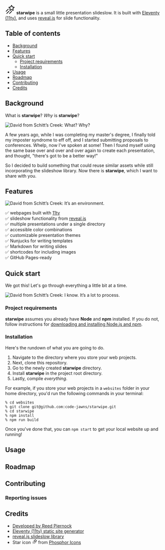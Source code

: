 <svg xmlns="http://www.w3.org/2000/svg" width="32" height="32" viewBox="0 0 256 256"><path d="M239.37,70.1A13.16,13.16,0,0,0,227.9,61l-37.22-3.15L176.16,24a13.24,13.24,0,0,0-24.31,0L137.33,57.86,100.1,61a13.13,13.13,0,0,0-7.49,23.06l28.16,24-8.43,35.73a13.1,13.1,0,0,0,5,13.58,13.25,13.25,0,0,0,14.63.7l32-19,32,19a13.25,13.25,0,0,0,14.63-.7,13.09,13.09,0,0,0,5-13.58l-8.43-35.73,28.15-24A13.07,13.07,0,0,0,239.37,70.1Zm-43.86,27a13.06,13.06,0,0,0-4.26,13l7.31,31-27.78-16.51a13.24,13.24,0,0,0-13.56,0L129.44,141l7.31-31a13,13,0,0,0-4.25-13L108.24,76.38l32.09-2.72a13.16,13.16,0,0,0,11-7.94L164,36.24l12.64,29.48a13.18,13.18,0,0,0,11,7.94l32.09,2.72ZM85.66,125.66l-56,56a8,8,0,0,1-11.32-11.32l56-56a8,8,0,0,1,11.32,11.32Zm16,56-56,56a8,8,0,0,1-11.32-11.32l56-56a8,8,0,0,1,11.32,11.32Zm72-11.32a8,8,0,0,1,0,11.32l-56,56a8,8,0,0,1-11.32-11.32l56-56A8,8,0,0,1,173.66,170.34Z"></path></svg> **starwipe** is a small little presentation slideslow. It is built with [Eleventy (11ty)](https://www.11ty.dev/), and uses [reveal.js](https://revealjs.com/) for slide functionality.

## Table of contents

- [Background](#background)
- [Features](#features)
- [Quick start](#quick-start)
  - [Project requirements](#project-requirements)
  - [Installation](#installation)
- [Usage](#usage)
- [Roadmap](#roadmap)
- [Contributing](#contributing)
- [Credits](#credits)

## Background

What is **starwipe**? _Why_ is **starwipe**?

![David from Schitt’s Creek: What? Why?](dist/images/david-why.gif)

A few years ago, while I was completing my master's degree, I finally told my imposter syndrome to eff off, and I started submitting proposals to conferences. Whelp, now I've spoken at some! Then I found myself using the same base over and over and over again to create each presentation, and thought, "there's got to be a better way!"

So I decided to build something that could reuse similar assets while still incorporating the slideshow library. Now there is **starwipe**, which I want to share with you.

## Features

![David from Schitt’s Creek: It’s an environment.](dist/images/david-environment.gif)

✅ webpages built with [11ty](https://www.11ty.dev/)  
✅ slideshow functionality from [reveal.js](https://revealjs.com/)  
✅ multiple presentations under a single directory  
✅ accessible color combinations  
✅ customizable presentation themes  
✅ Nunjucks for writing templates  
✅ Markdown for writing slides  
✅ shortcodes for including images  
✅ GitHub Pages-ready  

## Quick start

We got this! Let's go through everything a little bit at a time.

![David from Schitt’s Creek: I know. It’s a lot to process.](dist/images/david-process.gif)

### Project requirements

**starwipe** assumes you already have **Node** and **npm** installed. If you do not, follow instructions for [downloading and installing Node.js and npm](https://docs.npmjs.com/downloading-and-installing-node-js-and-npm).

### Installation

Here's the rundown of what you are going to do.

1. Navigate to the directory where you store your web projects.
1. Next, clone this repository.
1. Go to the newly created **starwipe** directory.
1. Install **starwipe** in the project root directory.
1. Lastly, compile _everything_.

For example, if you store your web projects in a `websites` folder in your home directory, you'd run the following commands in your terminal:

```
% cd websites
% git clone git@github.com:code-jawns/starwipe.git
% cd starwipe
% npm install
% npm run build
```

Once you've done that, you can `npm start` to get your local website up and running!

## Usage

## Roadmap

## Contributing

### Reporting issues

### 

## Credits

- [Developed by Reed Piernock](https://reedcodes.com/)
- [Eleventy (11ty) static site generator](https://www.11ty.dev/)
- [reveal.js slideslow library](https://revealjs.com/)
- Star icon <svg xmlns="http://www.w3.org/2000/svg" width="16" height="16" viewBox="0 0 256 256"><path d="M239.37,70.1A13.16,13.16,0,0,0,227.9,61l-37.22-3.15L176.16,24a13.24,13.24,0,0,0-24.31,0L137.33,57.86,100.1,61a13.13,13.13,0,0,0-7.49,23.06l28.16,24-8.43,35.73a13.1,13.1,0,0,0,5,13.58,13.25,13.25,0,0,0,14.63.7l32-19,32,19a13.25,13.25,0,0,0,14.63-.7,13.09,13.09,0,0,0,5-13.58l-8.43-35.73,28.15-24A13.07,13.07,0,0,0,239.37,70.1Zm-43.86,27a13.06,13.06,0,0,0-4.26,13l7.31,31-27.78-16.51a13.24,13.24,0,0,0-13.56,0L129.44,141l7.31-31a13,13,0,0,0-4.25-13L108.24,76.38l32.09-2.72a13.16,13.16,0,0,0,11-7.94L164,36.24l12.64,29.48a13.18,13.18,0,0,0,11,7.94l32.09,2.72ZM85.66,125.66l-56,56a8,8,0,0,1-11.32-11.32l56-56a8,8,0,0,1,11.32,11.32Zm16,56-56,56a8,8,0,0,1-11.32-11.32l56-56a8,8,0,0,1,11.32,11.32Zm72-11.32a8,8,0,0,1,0,11.32l-56,56a8,8,0,0,1-11.32-11.32l56-56A8,8,0,0,1,173.66,170.34Z"></path></svg> from [Phosphor Icons](https://phosphoricons.com/)
